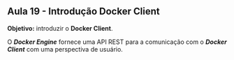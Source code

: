 ## Aula 19 - Introdução Docker Client

**Objetivo:** introduzir o **Docker Client**.

O ***Docker Engine*** fornece uma API REST para a comunicação com o ***Docker Client*** com uma perspectiva de usuário.
